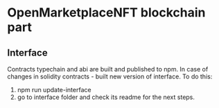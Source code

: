 # OpenMarketplaceNFT blockchain part

## Interface

Contracts typechain and abi are built and published to npm.
In case of changes in solidity contracts - built new version of interface.
To do this:

1. npm run update-interface
2. go to interface folder and check its readme for the next steps.
